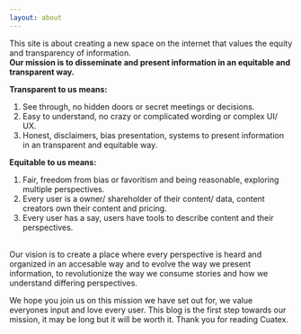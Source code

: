 ```yaml
---
layout: about
---
```


This site is about creating a new space on the internet that values the equity and transparency of information.<br>
**Our mission is to disseminate and present information in an equitable and transparent way.**
<br>

**Transparent to us means:**

1. See through, no hidden doors or secret meetings or decisions.
2. Easy to understand, no crazy or complicated wording or complex UI/ UX.
3. Honest, disclaimers, bias presentation, systems to present information in an transparent and equitable way.

**Equitable to us means:**

1. Fair, freedom from bias or favoritism and being reasonable, exploring multiple perspectives.
2. Every user is a owner/ shareholder of their content/ data, content creators own their content and pricing.
3. Every user has a say, users have tools to describe content and their perspectives.

<br>
Our vision is to create a place where every perspective is heard and organized in an accesable way and to evolve the way we present information, to revolutionize the way we consume stories and how we understand differing perspectives.

We hope you join us on this mission we have set out for, we value everyones input and love every user. This blog is the first step towards our mission, it may be long but it will be worth it. Thank you for reading Cuatex.
